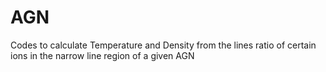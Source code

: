 # AGN
Codes to calculate Temperature and Density from the lines ratio of certain ions in the narrow line region of a given AGN

